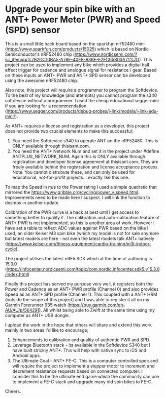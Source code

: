 # Upgrade your spin bike with an ANT+ Power Meter (PWR) and Speed (SPD) sensor

This is a small little hack board based on the sparkfun nrf52480 mini (https://www.sparkfun.com/products/15025) which is based on Nordic Semiconductor's nRF52480 chip (https://www.nordicsemi.com/?sc_itemid=%7B2DC10BA5-A76E-40F8-836E-E2FC65803A71%7D). This project can be used to implement any bike which provides a digital hall effect trigger for cadence and analogue signal for resistance / gear. Based on these inputs an ANT+ PWR and ANT+ SPD sensor can be developed using the awesome nRF52480 chip.

Also note, this project will require a programmer to program the Softdevice. To the best of my knowledge (and attempts) you cannot program the s340 softdevice without a programmer. I used the cheap educational segger mini if you are looking for a recommendation (https://www.segger.com/products/debug-probes/j-link/models/j-link-edu-mini/).

As ANT+ requires a license and registration as a developer, this project does not provide two crucial elements to make this successful;
1. You need the Softdevice s340 to operate ANT on the nRF52480. This is ONLY available through thisisant.com.
2. You need the ANT+ Network Num and set it in the project under #define ANTPLUS_NETWORK_NUM.
Again this is ONLY available through registration and developer license agreement at thisisant.com. They are freely available behind the registration and license acceptance process. Note: You cannot distrubute these, and can only be used for educational, not-for-profit projects... exactly like this one.

To map the Speed in m/s to the Power rating I used a simple quadratic that mirrored the https://www.gribble.org/cycling/power_v_speed.html. Improvements need to be made here I suspect. I will link the function to desmos in another update.

Calibration of the PWR curve is a hack at best until I get access to something better to qualify it. The calibration and auto-calibration feature of ANT+ PWR is not implemented, so this is another area of work. However I have set a table to reflect ADC values against PWR based on the bike I used, an older Keiser M3 spin bike (which my model is not for sale anymore but latest models are here - not even the latest models talk ANT+ natively (https://www.keiser.com/fitness-equipment/cardio-training/m3i-indoor-cycle).

The project utilises the latest nRF5 SDK which at the time of authoring is 15.3.0 (https://infocenter.nordicsemi.com/topic/com.nordic.infocenter.sdk5.v15.3.0/index.html)

Finally this project has served my purpose very well, it registers both the Power and Cadence as an ANT+ PWR profile (Channel 0) and also provides Speed as an ANT+ SPD profile (Channel 1). This coupled with a ANT+ HRM (outside the scope of this project) and I was able to register it all on my Garmin Forerunner 935 watch (https://buy.garmin.com/en-AU/AU/p/564291). All whilst being able to Zwift at the same time using my computer as ANT+ USB dongle.

I upload the work in the hope that others will share and extend this work mainly in two areas I'd like to encourage;
1. Enhancements to calibration and quality of authentic PWR and SPD.
2. Leverage Bluetooth stack - its available in the Softdevice S340 but I have built strickly ANT+. This will help with native sync to iOS and Android apps.
3. The Ultimate Goal - ANT+ FE-C. This is a computer controlled spec and will require the project to implement a stepper motor to increment and decrement resistance requests based on connected computer. I consider this to be the ultimate end game which the community can use to implement a FE-C stack and upgrade many old spin bikes to FE-C.

Cheers.
